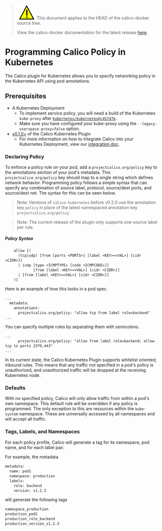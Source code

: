 <!--- master only -->
> ![warning](../images/warning.png) This document applies to the HEAD of the calico-docker source tree.
>
> View the calico-docker documentation for the latest release [here](https://github.com/projectcalico/calico-docker/blob/v0.10.0/README.md).
<!--- else
> You are viewing the calico-docker documentation for release **release**.
<!--- end of master only -->

# Programming Calico Policy in Kubernetes
The Calico plugin for Kubernetes allows you to specify networking policy in the Kubernetes API using pod annotations. 

## Prerequisites
* A Kubernetes Deployment
    - To implement service policy, you will need a build of the Kubernetes `kube-proxy` after [`kubernetes/kubernetes@c45747b`](https://github.com/kubernetes/kubernetes/commit/c45747bfad303c99c202e33ce8d470a1d2d4fcc4).
    - Make sure you have configured your kube-proxy using the `--legacy-userspace-proxy=false` option.
* [v0.1.0+](https://github.com/projectcalico/calico-kubernetes/releases) of the Calico Kubernetes Plugin
    - For more information on how to integrate Calico into your Kubernetes Deployment, view our [integration doc](KubernetesIntegration.md).

### Declaring Policy
To enforce a policy rule on your pod, add a `projectcalico.org/policy` key to the annotations section of your pod's metadata. This `projectcalico.org/policy` key should map to a single string which defines network behavior. Programming policy follows a simple syntax that can specify any combination of source label, protocol, source/dest ports, and source/dest net. The syntax for this can be seen below.

>Note: Versions of `calico-kubernetes` before v0.2.0 use the annotation key `policy` in place of the latest namespaced annotation key `projectcalico.org/policy`

>Note: The current release of the plugin only supports one source label per rule.

##### Policy Syntax
```
    allow [(
      (tcp|udp) [from [ports <PORTS>] [label <KEY>=<VAL>] [cidr <CIDR>]]
      | icmp [type <ICMPTYPE> [code <ICMPCODE>]]
             [from [label <KEY>=<VAL>] [cidr <CIDR>]]
      | [from [label <KEY>=<VAL>] [cidr <CIDR>]]
    )]
```


Here is an example of how this looks in a pod spec.
```
...
  metadata:
    annotations:
      projectcalico.org/policy: "allow tcp from label role=backend"
...
```

You can specify multiple rules by separating them with semicolons.
```
...
      projectcalico.org/policy: "allow from label role=backend; allow tcp to ports 2379,443"
...
```
In its current state, the Calico Kubernetes Plugin supports whitelist oriented, inbound rules. This means that any traffic not specified in a pod's policy is unauthorized, and unauthorized traffic will be dropped at the receiving Kubernetes node.

### Defaults
With no specified policy, Calico will only allow traffic from within a pod's own namespace. This default rule will be overidden if any policy is programmed. The only exception to this are resources within the `kube-system` namespace. These are universally accessed by all namespaces and will accept all traffic.

### Tags, Labels, and Namespaces
For each policy profile, Calico will generate a tag for its namespace, pod name, and for each label pair.

For example, the metadata
```
metadata:
  name: pod1
  namespace: production
  labels:
    role: backend
    version: v1.2.3
```

will generate the following tags
```
namespace_production
production_pod1
production_role_backend
production_version_v1.2.3
```
